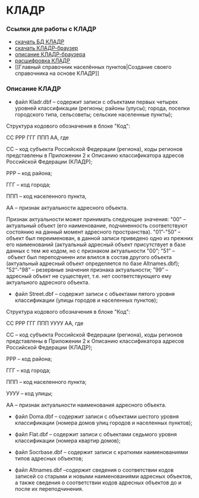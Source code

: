 # КЛАДР
### Ссылки для работы с КЛАДР
- [скачать БД КЛАДР](https://fias.nalog.ru/Updates)
- [скачать КЛАДР-браузер](https://sourceforge.net/projects/kladr-viewer/)
- [описание КЛАДР-браузера](https://www.sitebill.ru/s/topic/2288-%D0%B7%D0%B0%D0%B3%D1%80%D1%83%D0%B6%D0%B0%D0%B5%D0%BC-%D0%B4%D0%B0%D0%BD%D0%BD%D1%8B%D0%B5-%D0%B8%D0%B7-%D0%BA%D0%BB%D0%B0%D0%B4%D1%80-%D0%B2-excel-%D0%B8%D0%BD%D1%81%D1%82%D1%80%D1%83%D0%BA%D1%86%D0%B8%D1%8F/)
- [расшифровка КЛАДР](https://sites.google.com/site/vbnav037/poleznosti-1/kladr/opisaniestrukturykladr)
- [[Главный справочник населённых пунктов|Создание своего справочника на основе КЛАДР]]

### Описание КЛАДР
- файл Kladr.dbf – содержит записи с объектами первых четырех уровней классификации (регионы; районы (улусы); города, поселки городского типа, сельсоветы; сельские населенные пункты);

Структура кодового обозначения в блоке "Код":

СС РРР ГГГ ППП АА, где

СС – код субъекта Российской Федерации (региона), коды регионов представлены в Приложении 2 к Описанию классификатора адресов Российской Федерации (КЛАДР);

РРР – код района;

ГГГ – код города;      

ППП – код населенного пункта,

АА – признак актуальности адресного объекта.

Признак актуальности может принимать следующие значения:
"00" – актуальный объект (его наименование, подчиненность соответствуют состоянию на данный момент адресного пространства).
"01”-"50” – объект был переименован, в данной записи приведено одно из прежних его наименований (актуальный адресный объект присутствует в базе данных с тем же кодом, но с признаком актуальности "00”;
"51” –  объект был переподчинен или влился в состав другого объекта (актуальный адресный объект определяется по базе Altnames.dbf);
 "52”-"98” – резервные значения признака актуальности;
 ”99” – адресный объект не существует, т.е. нет соответствующего ему актуального адресного объекта.

- файл Street.dbf – содержит записи с объектами пятого уровня классификации (улицы городов и населенных пунктов);

Структура кодового обозначения в блоке "Код":

СС РРР ГГГ ППП УУУУ АА, где

СС – код субъекта Российской Федерации (региона), коды регионов представлены в Приложении 2 к Описанию классификатора адресов Российской Федерации (КЛАДР);

РРР – код района;

ГГГ – код города;      

ППП – код населенного пункта;    

УУУУ – код улицы;

АА – признак актуальности наименования адресного объекта.

- файл Doma.dbf – содержит записи с объектами шестого уровня классификации (номера домов улиц городов и населенных пунктов);

- файл Flat.dbf – содержит записи с объектами седьмого уровня классификации (номера квартир домов);

- файл Socrbase.dbf – содержит записи с краткими наименованиями типов адресных объектов;

- файл Altnames.dbf –содержит сведения о соответствии кодов записей со старыми и новыми наименованиями адресных объектов, а также сведения о соответствии кодов адресных объектов до и после их переподчинения.